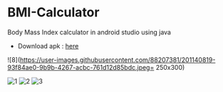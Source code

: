 # BMI-Calculator
Body Mass Index calculator in android studio using java
- Download apk : [here](https://drive.google.com/file/d/1IDHF9rDUoiiy4JkHY55bMWI0XKJJYCmu/view)


![8](https://user-images.githubusercontent.com/88207381/201140819-93f84ae0-9b9b-4267-acbc-761d12d85bdc.jpeg= 250x300)

![1](https://user-images.githubusercontent.com/88207381/201140873-94233fe9-ca21-4e28-8ff4-fe623a060919.jpeg)
![2](https://user-images.githubusercontent.com/88207381/201140894-796ee150-e274-4d52-a1d5-5d023b969d34.jpeg)
![3](https://user-images.githubusercontent.com/88207381/201140906-d8b78989-9091-4437-a80d-37f08abcbd80.jpeg)
